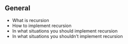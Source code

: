 ## General
- What is recursion
- How to implement recursion
- In what situations you should implement recursion
- In what situations you shouldn’t implement recursion

